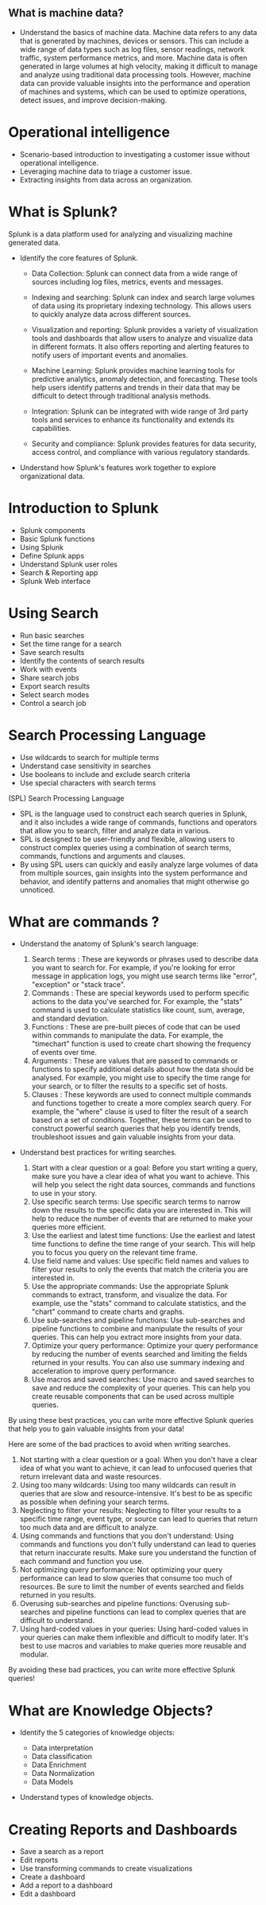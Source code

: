 ## What is machine data?
- Understand the basics of machine data.
    Machine data refers to any data that is generated by machines, devices or sensors.
    This can include a wide range of data types such as log files, sensor readings,
    network traffic, system performance metrics, and more.
    Machine data is often generated in large volumes at high velocity, making it 
    difficult to manage and analyze using traditional data processing tools.
    However, machine data can provide valuable insights into the performance and
    operation of machines and systems, which can be used to optimize operations,
    detect issues, and improve decision-making.



# Operational intelligence  
- Scenario-based introduction to investigating a customer issue without operational intelligence.
- Leveraging machine data to triage a customer issue.
- Extracting insights from data across an organization.



# What is Splunk?

Splunk is a data platform used for analyzing and visualizing machine generated data.

- Identify the core features of Splunk.
    - Data Collection: Splunk can connect data from a wide range of sources including log files,
    metrics, events and messages.
    
    - Indexing and searching: Splunk can index and search large volumes of data using its proprietary
    indexing technology. This allows users to quickly analyze data across different sources.
    
    - Visualization and reporting: Splunk provides a variety of visualization tools and dashboards
      that allow users to analyze and visualize data in different formats. It also offers reporting
      and alerting features to notify users of important events and anomalies.
    
    - Machine Learning: Splunk provides machine learning tools for predictive analytics, anomaly 
      detection, and forecasting. These tools help users identify patterns and trends in their data
      that may be difficult to detect through traditional analysis methods.

    - Integration: Splunk can be integrated with wide range of 3rd party tools and services to enhance
      its functionality and extends its capabilities.

    - Security and compliance: Splunk provides features for data security, access control, and compliance
      with various regulatory standards.
      
- Understand how Splunk's features work together to explore organizational data.



# Introduction to Splunk

- Splunk components
- Basic Splunk functions
- Using Splunk
- Define Splunk apps
- Understand Splunk user roles
- Search & Reporting app
- Splunk Web interface



# Using Search 

- Run basic searches 
- Set the time range for a search 
- Save search results
- Identify the contents of search results
- Work with events
- Share search jobs
- Export search results
- Select search modes
- Control a search job



# Search Processing Language

- Use wildcards to search for multiple terms
- Understand case sensitivity in searches
- Use booleans to include and exclude search criteria
- Use special characters with search terms

(SPL) Search Processing Language

- SPL is the language used to construct each search queries in Splunk, and it also includes a wide range of 
    commands, functions and operators that allow you to search, filter and analyze data in various.
- SPL is designed to be user-friendly and flexible, allowing users to construct complex queries using a 
    combination of search terms, commands, functions and arguments and clauses.
- By using SPL users can quickly and easily analyze large volumes of data from multiple sources, gain insights
    into the system performance and behavior, and identify patterns and anomalies that might otherwise go
    unnoticed.



# What are commands ?

- Understand the anatomy of Splunk's search language:
  1. Search terms : These are keywords or phrases used to describe data you want to search for.
       For example, if you're looking for error message in application logs, you might use search terms like
      "error", "exception" or "stack trace".
  2. Commands : These are special keywords used to perform specific actions to the data you've searched for.
       For example, the "stats" command is used to calculate statistics like count, sum, average, and standard
       deviation.
  3. Functions : These are pre-built pieces of code that can be used within commands to manipulate the data.
       For example, the "timechart" function is used to create chart showing the frequency of events over time.
  4. Arguments : These are values that are passed to commands or functions to specify additional details about
       how the data should be analysed. 
       For example, you might use to specify the time range for your search,
       or to filter the results to a specific set of hosts.
  5. Clauses : These keywords are used to connect multiple commands and functions together to create a more complex
       search query. 
       For example, the "where" clause is used to filter the result of a search based on a set of
       conditions.
  Together, these terms can be used to construct powerful search queries that help you identify trends, troubleshoot
  issues and gain valuable insights from your data.

- Understand best practices for writing searches.
  1. Start with a clear question or a goal:
     Before you start writing a query, make sure you have a clear idea of what you want to achieve. 
     This will help you select the right data sources, commands and functions to use in your story.
  2. Use specific search terms: 
     Use specific search terms to narrow down the results to the specific data you are interested in. 
     This will help to reduce the number of events that are returned to make your queries more efficient.
  3. Use the earliest and latest time functions:
     Use the earliest and latest time functions to define the time range of your search. 
     This will help you to focus you query on the relevant time frame.
  4. Use field name and values: 
     Use specific field names and values to filter your results to only the events that 
     match the criteria you are interested in.
  5. Use the appropriate commands:
     Use the appropriate Splunk commands to extract, transform, and visualize the data.
     For example, use the "stats" command to calculate statistics, and the "chart" command to create charts and graphs.
  6. Use sub-searches and pipeline functions: 
     Use sub-searches and pipeline functions to combine and manipulate the results of your queries. 
     This can help you extract more insights from your data.
  7. Optimize your query performance:
     Optimize your query performance by reducing the number of events searched and limiting the fields returned in your
     results. You can also use summary indexing and acceleration to improve query performance.
  8. Use macros and saved searches:
     Use macro and saved searches to save and reduce the complexity of your queries. 
     This can help you create reusable components that can be used across multiple queries. 

By using these best practices, you can write more effective Splunk queries that help you to gain valuable insights from 
your data!

Here are some of the bad practices to avoid when writing searches.
1.  Not starting with a clear question or a goal:
    When you don't have a clear idea of what you want to achieve, it can lead to unfocused queries that return 
    irrelevant data and waste resources.
2.  Using too many wildcards:
    Using too many wildcards can result in queries that are slow and resource-intensive. It's best to be as specific as
    possible when defining your search terms.
3.  Neglecting to filter your results:
    Neglecting to filter your results to a specific time range, event type, or source can lead to queries that return too
    much data and are difficult to analyze.
4.  Using commands and functions that you don't understand:
    Using commands and functions you don't fully understand can lead to queries that return inaccurate results. Make 
    sure you understand the function of each command and function you use.
5.  Not optimizing query performance:
    Not optimizing your query performance can lead to slow queries that consume too much of resources. Be sure to limit
    the number of events searched and fields returned in you results.
6.  Overusing sub-searches and pipeline functions:
    Overusing sub-searches and pipeline functions can lead to complex queries that are difficult to understand.
7.  Using hard-coded values in your queries:
    Using hard-coded values in your queries can make them inflexible and difficult to modify later. It's best to use
    macros and variables to make queries more reusable and modular. 

By avoiding these bad practices, you can write more effective Splunk queries!

   

# What are Knowledge Objects?

- Identify the 5 categories of knowledge objects:
  - Data interpretation
  - Data classification
  - Data Enrichment
  - Data Normalization
  - Data Models
    
- Understand types of knowledge objects.



# Creating Reports and Dashboards

- Save a search as a report
- Edit reports
- Use transforming commands to create visualizations
- Create a dashboard
- Add a report to a dashboard
- Edit a dashboard

